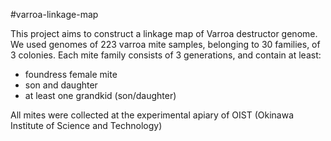 #varroa-linkage-map

This project aims to construct a linkage map of Varroa destructor genome.
We used genomes of 223 varroa mite samples, belonging to 30 families, of 3 colonies.
Each mite family consists of 3 generations, and contain at least:
- foundress female mite
- son and daughter
- at least one grandkid (son/daughter)

All mites were collected at the experimental apiary of OIST (Okinawa Institute of Science and Technology) 
